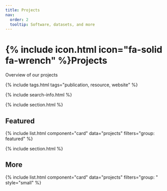 ```yaml
---
title: Projects
nav:
  order: 2
  tooltip: Software, datasets, and more
---
```


# {% include icon.html icon="fa-solid fa-wrench" %}Projects

Overview of our projects

{% include tags.html tags="publication, resource, website" %}

{% include search-info.html %}

{% include section.html %}

## Featured

{% include list.html component="card" data="projects" filters="group: featured" %}

{% include section.html %}

## More

{% include list.html component="card" data="projects" filters="group: " style="small" %}
